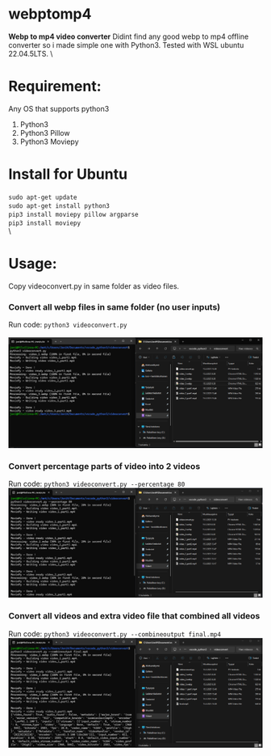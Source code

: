 # webptomp4
**Webp to mp4 video converter**
Didint find any good webp to mp4 offline converter so i made simple one with Python3. Tested with WSL ubuntu 22.04.5LTS.
\
# Requirement:
Any OS that supports python3
1. Python3
2. Python3 Pillow
3. Python3 Moviepy
# Install for Ubuntu
`sudo apt-get update`\
`sudo apt-get install python3`\
`pip3 install moviepy pillow argparse`\
`pip3 install moviepy`\
\
# Usage:
Copy videoconvert.py in same folder as video files.
### Convert all webp files in same folder (no user inputs)
Run code: `python3 videoconvert.py`\
\
![percentage](./images/image_normal.png)
### Convert percentage parts of video into 2 videos
Run code: `python3 videoconvert.py --percentage 80`
\
![percentage](./images/image_prosent.png)

### Convert all videos and extra video file that combined all videos
Run code: `python3 videoconvert.py --combineoutput final.mp4`
\
![combine](./images/image_combine.png)
